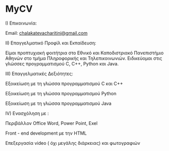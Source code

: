 # MyCV

I) Επικοινωνία:

Email: chalakatevacharitini@gmail.com 

II) Επαγγελματικό Προφίλ και Εκπαίδευση:

Είμαι προπτυχιακή φοιτήτρια στο Εθνικό και Καποδιστριακό Πανεπιστήμιο Αθηνών στο τμήμα Πληροφορικής και Τηλεπικοινωνιών. Ειδικεύομαι στις γλώσσες προγραμματισμού C, C++, Python και Java. 

III) Επαγγελματικές Δεξιότητες: 

Εξοικείωση με τη γλώσσα προγραμματισμού C και C++

Εξοικείωση με τη γλώσσα προγραμματισμού Python

Εξοικείωση με τη γλώσσα προγραμματισμού Java

IV) Ενασχόληση με : 

Περιβάλλον Office Word, Power Point, Exel

Front - end development με την HTML

Επεξεργασία video ( όχι μεγάλης διάρκειας) και φωτογραφιών 

